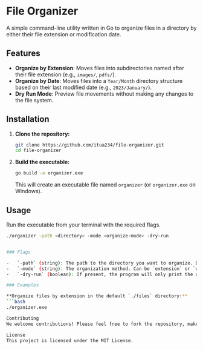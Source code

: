 # File Organizer

A simple command-line utility written in Go to organize files in a directory by either their file extension or modification date.

## Features

-   **Organize by Extension**: Moves files into subdirectories named after their file extension (e.g., `images/`, `pdfs/`).
-   **Organize by Date**: Moves files into a `Year/Month` directory structure based on their last modified date (e.g., `2023/January/`).
-   **Dry Run Mode**: Preview file movements without making any changes to the file system.

## Installation

1.  **Clone the repository:**
    ```bash
    git clone https://github.com/itua234/file-organizer.git
    cd file-organizer
    ```
2.  **Build the executable:**
    ```bash
    go build -o organizer.exe
    ```
    This will create an executable file named `organizer` (or `organizer.exe` on Windows).

## Usage

Run the executable from your terminal with the required flags.

```bash
./organizer -path <directory> -mode <organize-mode> -dry-run


### Flags

-   `-path` (string): The path to the directory you want to organize. Defaults to `./files`.
-   `-mode` (string): The organization method. Can be `extension` or `date`. Defaults to `extension`.
-   `-dry-run` (boolean): If present, the program will only print the actions it would take without moving any files.

### Examples

**Organize files by extension in the default `./files` directory:**
```bash
./organizer.exe

Contributing
We welcome contributions! Please feel free to fork the repository, make changes, and submit a pull request.

License
This project is licensed under the MIT License.